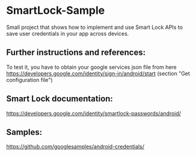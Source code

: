 # SmartLock-Sample
Small project that shows how to implement and use Smart Lock APIs to save user credentials in your app across devices.

Further instructions and references: 
--------------

To test it, you have to obtain your google services json file from here https://developers.google.com/identity/sign-in/android/start (section "Get configuration file")

Smart Lock documentation:
--------------
https://developers.google.com/identity/smartlock-passwords/android/

Samples:
--------------
https://github.com/googlesamples/android-credentials/

